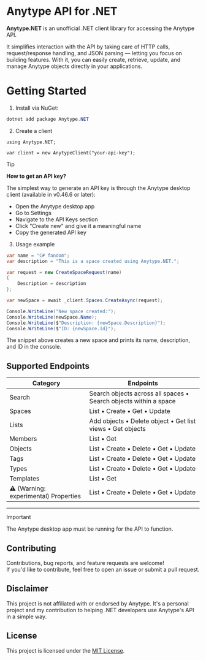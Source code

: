 # Anytype API for .NET

**Anytype\.NET** is an unofficial .NET client library for accessing the Anytype API. 

It simplifies interaction with the API by taking care of HTTP calls, request/response handling, and JSON parsing — letting you focus on building features.
With it, you can easily create, retrieve, update, and manage Anytype objects directly in your applications.

# Getting Started

1. Install via NuGet:
```csharp
dotnet add package Anytype.NET
```
2. Create a client
```
using Anytype.NET;

var client = new AnytypeClient("your-api-key");
```
> [!TIP]
> **How to get an API key?**
>
> The simplest way to generate an API key is through the Anytype desktop client (available in v0.46.6 or later):
>- Open the Anytype desktop app
>- Go to Settings
>- Navigate to the API Keys section
>- Click "Create new" and give it a meaningful name
>- Copy the generated API key

3. Usage example
```csharp
var name = "C# fandom";
var description = "This is a space created using Anytype.NET.";

var request = new CreateSpaceRequest(name)
{
    Description = description
};

var newSpace = await _client.Spaces.CreateAsync(request);

Console.WriteLine("New space created:");
Console.WriteLine(newSpace.Name);
Console.WriteLine($"Description: {newSpace.Description}");
Console.WriteLine($"ID: {newSpace.Id}");
```
The snippet above creates a new space and prints its name, description, and ID in the console.


## Supported Endpoints

| Category     | Endpoints |
|--------------|-----------|
| Search       | Search objects across all spaces • Search objects within a space |
| Spaces       | List • Create • Get • Update |
| Lists        | Add objects • Delete object • Get list views • Get objects |
| Members      | List • Get |
| Objects      | List • Create • Delete • Get • Update |
| Tags         | List • Create • Delete • Get • Update |
| Types        | List • Create • Delete • Get • Update |
| Templates    | List • Get |
| ⚠️ (Warning: experimental) Properties | List • Create • Delete • Get • Update |

---

> [!IMPORTANT]
> The Anytype desktop app must be running for the API to function.

## Contributing

Contributions, bug reports, and feature requests are welcome!  
If you'd like to contribute, feel free to open an issue or submit a pull request.

## Disclaimer

This project is not affiliated with or endorsed by Anytype. 
It's a personal project and my contribution to helping .NET developers use Anytype's API in a simple way.

## License

This project is licensed under the [MIT License](./LICENSE).